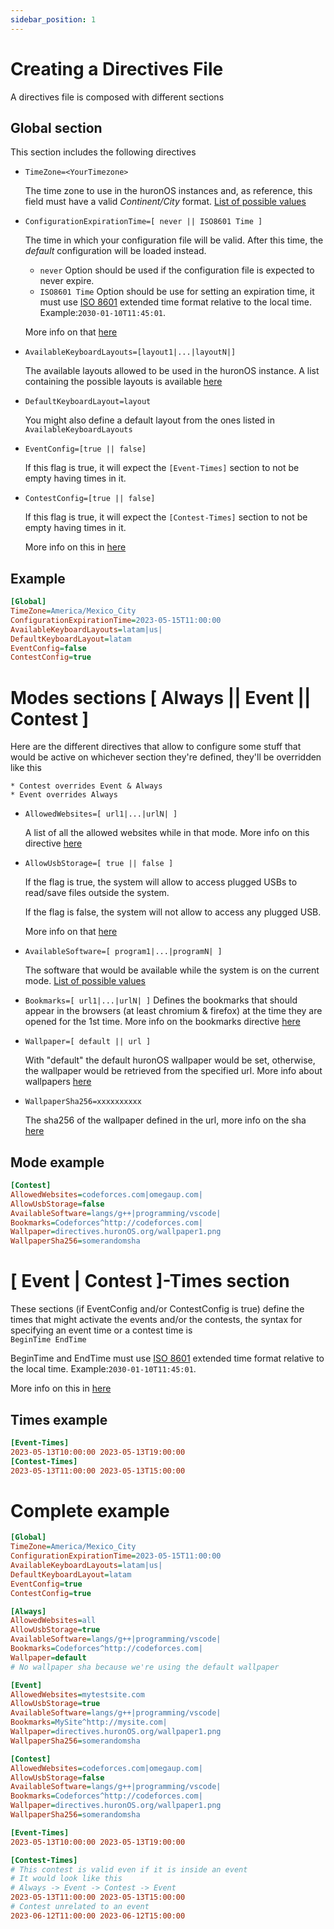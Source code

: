 ```yaml
---
sidebar_position: 1
---
```

# Creating a Directives File
A directives file is composed with different sections

## Global section
This section includes the following directives
- `TimeZone=<YourTimezone>`

    The time zone to use in the huronOS instances and, as reference, this field must have a valid *Continent/City* format. [List of possible values](./configurations/timezones.md)

- `ConfigurationExpirationTime=[ never || ISO8601 Time ]`

    The time in which your configuration file will be valid. After this time, the *default* configuration will be loaded instead. 
    - `never` Option should be used if the configuration file is expected to never expire.
    - `ISO8601 Time` Option should be use for setting an expiration time, it must use [ISO 8601](https://en.wikipedia.org/wiki/ISO_8601) extended time format relative to the local time. Example:`2030-01-10T11:45:01`. 

    More info on that [here](./configurations/expiration-time.md)

- `AvailableKeyboardLayouts=[layout1|...|layoutN|]`

    The available layouts allowed to be used in the huronOS instance. A list containing the possible layouts is available [here](./configurations/keyboard-layout.md)

- `DefaultKeyboardLayout=layout`

    You might also define a default layout from the ones listed in `AvailableKeyboardLayouts`

- `EventConfig=[true || false]`

    If this flag is true, it will expect the `[Event-Times]` section to not be empty having times in it.
    
- `ContestConfig=[true || false]`

    If this flag is true, it will expect the `[Contest-Times]` section to not be empty having times in it.
    
    More info on this in [here](./configurations/events-and-contests.md)

## Example
```ini
[Global]
TimeZone=America/Mexico_City
ConfigurationExpirationTime=2023-05-15T11:00:00
AvailableKeyboardLayouts=latam|us|
DefaultKeyboardLayout=latam
EventConfig=false
ContestConfig=true
```

# Modes sections [ Always || Event || Contest ]
Here are the different directives that allow to configure some stuff that would be active on whichever section they're defined, they'll be overridden like this

    * Contest overrides Event & Always
    * Event overrides Always
- `AllowedWebsites=[ url1|...|urlN| ]`
    
    A list of all the allowed websites while in that mode. More info on this directive [here](./configurations/web-firewall.md)

- `AllowUsbStorage=[ true || false ]`

    If the flag is true, the system will allow to access plugged USBs to read/save files outside the system.
    
    If the flag is false, the system will not allow to access any plugged USB.

    More info on that [here](./configurations/usb-drives.md)

- `AvailableSoftware=[ program1|...|programN| ]`

    The software that would be available while the system is on the current mode. [List of possible values](./configurations/software-modules.md)

- `Bookmarks=[ url1|...|urlN| ]`
    Defines the bookmarks that should appear in the browsers (at least chromium & firefox) at the time they are opened for the 1st time. More info on the bookmarks directive [here](./configurations/bookmarks.md)

- `Wallpaper=[ default || url ]`
    
    With "default" the default huronOS wallpaper would be set, otherwise, the wallpaper would be retrieved from the specified url. More info about wallpapers [here](./configurations/wallpaper.md)

- `WallpaperSha256=xxxxxxxxxx`

    The sha256 of the wallpaper defined in the url, more info on the sha [here](./configurations/wallpaper.md)

## Mode example
```ini
[Contest]
AllowedWebsites=codeforces.com|omegaup.com|
AllowUsbStorage=false
AvailableSoftware=langs/g++|programming/vscode|
Bookmarks=Codeforces^http://codeforces.com|
Wallpaper=directives.huronOS.org/wallpaper1.png
WallpaperSha256=somerandomsha
```

# [ Event | Contest ]-Times section
These sections (if EventConfig and/or ContestConfig is true) define the times that might activate the events and/or the contests, the syntax for specifying an event time or a contest time is  
`BeginTime EndTime` 

BeginTime and EndTime must use [ISO 8601](https://en.wikipedia.org/wiki/ISO_8601) extended time format relative to the local time. Example:`2030-01-10T11:45:01`. 

More info on this in [here](./configurations/events-and-contests.md)

## Times example
```ini
[Event-Times]
2023-05-13T10:00:00 2023-05-13T19:00:00
[Contest-Times]
2023-05-13T11:00:00 2023-05-13T15:00:00
```

# Complete example
```ini
[Global]
TimeZone=America/Mexico_City
ConfigurationExpirationTime=2023-05-15T11:00:00
AvailableKeyboardLayouts=latam|us|
DefaultKeyboardLayout=latam
EventConfig=true
ContestConfig=true

[Always]
AllowedWebsites=all
AllowUsbStorage=true
AvailableSoftware=langs/g++|programming/vscode|
Bookmarks=Codeforces^http://codeforces.com|
Wallpaper=default
# No wallpaper sha because we're using the default wallpaper

[Event]
AllowedWebsites=mytestsite.com
AllowUsbStorage=true
AvailableSoftware=langs/g++|programming/vscode|
Bookmarks=MySite^http://mysite.com|
Wallpaper=directives.huronOS.org/wallpaper1.png
WallpaperSha256=somerandomsha

[Contest]
AllowedWebsites=codeforces.com|omegaup.com|
AllowUsbStorage=false
AvailableSoftware=langs/g++|programming/vscode|
Bookmarks=Codeforces^http://codeforces.com|
Wallpaper=directives.huronOS.org/wallpaper1.png
WallpaperSha256=somerandomsha

[Event-Times]
2023-05-13T10:00:00 2023-05-13T19:00:00

[Contest-Times]
# This contest is valid even if it is inside an event
# It would look like this
# Always -> Event -> Contest -> Event
2023-05-13T11:00:00 2023-05-13T15:00:00
# Contest unrelated to an event
2023-06-12T11:00:00 2023-06-12T15:00:00
```
